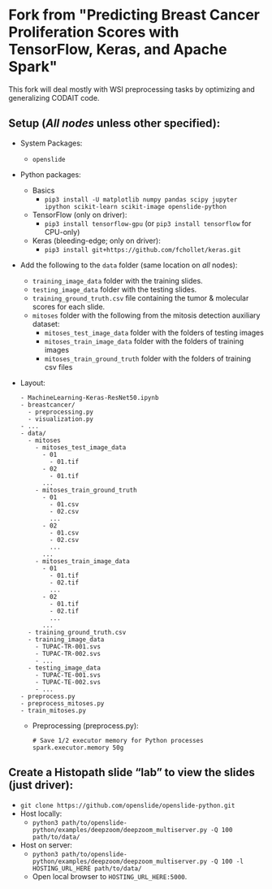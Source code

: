 <!--
{% comment %}
Licensed to the Apache Software Foundation (ASF) under one or more
contributor license agreements.  See the NOTICE file distributed with
this work for additional information regarding copyright ownership.
The ASF licenses this file to you under the Apache License, Version 2.0
(the "License"); you may not use this file except in compliance with
the License.  You may obtain a copy of the License at

http://www.apache.org/licenses/LICENSE-2.0

Unless required by applicable law or agreed to in writing, software
distributed under the License is distributed on an "AS IS" BASIS,
WITHOUT WARRANTIES OR CONDITIONS OF ANY KIND, either express or implied.
See the License for the specific language governing permissions and
limitations under the License.
{% endcomment %}
-->

# Fork from "Predicting Breast Cancer Proliferation Scores with TensorFlow, Keras, and Apache Spark"

This fork will deal mostly with WSI preprocessing tasks by optimizing and generalizing CODAIT code.

## Setup (*All nodes* unless other specified):
* System Packages:
  * `openslide`
* Python packages:
  * Basics
    * `pip3 install -U matplotlib numpy pandas scipy jupyter ipython scikit-learn scikit-image openslide-python`
  * TensorFlow (only on driver):
    * `pip3 install tensorflow-gpu` (or `pip3 install tensorflow` for CPU-only)
  * Keras (bleeding-edge; only on driver):
    * `pip3 install git+https://github.com/fchollet/keras.git`

* Add the following to the `data` folder (same location on *all* nodes):
  * `training_image_data` folder with the training slides.
  * `testing_image_data` folder with the testing slides.
  * `training_ground_truth.csv` file containing the tumor & molecular scores for each slide.
  * `mitoses` folder with the following from the mitosis detection auxiliary dataset:
    * `mitoses_test_image_data` folder with the folders of testing images
    * `mitoses_train_image_data` folder with the folders of training images
    * `mitoses_train_ground_truth` folder with the folders of training csv files
* Layout:
  ```
  - MachineLearning-Keras-ResNet50.ipynb
  - breastcancer/
    - preprocessing.py
    - visualization.py
  - ...
  - data/
    - mitoses
      - mitoses_test_image_data
        - 01
          - 01.tif
        - 02
          - 01.tif
        ...
      - mitoses_train_ground_truth
        - 01
          - 01.csv
          - 02.csv
          ...
        - 02
          - 01.csv
          - 02.csv
          ...
        ...
      - mitoses_train_image_data
        - 01
          - 01.tif
          - 02.tif
          ...
        - 02
          - 01.tif
          - 02.tif
          ...
        ...
    - training_ground_truth.csv
    - training_image_data
      - TUPAC-TR-001.svs
      - TUPAC-TR-002.svs
      - ...
    - testing_image_data
      - TUPAC-TE-001.svs
      - TUPAC-TE-002.svs
      - ...
  - preprocess.py
  - preprocess_mitoses.py
  - train_mitoses.py
  ```

  * Preprocessing (preprocess.py):
    ```
    # Save 1/2 executor memory for Python processes
    spark.executor.memory 50g
    ```
    
## Create a Histopath slide “lab” to view the slides (just driver):
  - `git clone https://github.com/openslide/openslide-python.git`
  - Host locally:
    - `python3 path/to/openslide-python/examples/deepzoom/deepzoom_multiserver.py -Q 100 path/to/data/`
  - Host on server:
    - `python3 path/to/openslide-python/examples/deepzoom/deepzoom_multiserver.py -Q 100 -l HOSTING_URL_HERE path/to/data/`
    - Open local browser to `HOSTING_URL_HERE:5000`.

